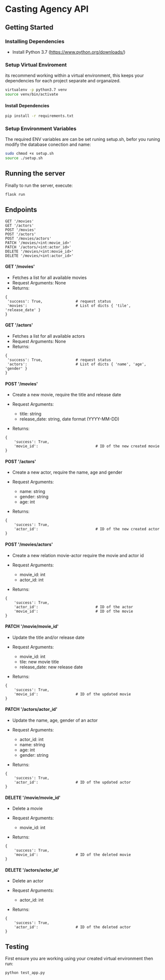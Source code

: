 # Casting Agency API

## Getting Started

### Installing Dependencies

- Install Python 3.7 (https://www.python.org/downloads/)

### Setup Virtual Enviroment

its recommend working within a virtual environment, this keeps your dependencies for each project separate and organaized.

```bash
virtualenv -p python3.7 venv
source venv/bin/activate
```

#### Install Dependencies

```bash
pip install -r requirements.txt
```

### Setup Environment Variables
The required ENV variables are can be set runing setup.sh, befor you runing  modify the database conection and name:

```bash
sudo chmod +x setup.sh 
source ./setup.sh
```

## Running the server

Finally to run the server, execute:

```bash
flask run
```

## Endpoints

```
GET '/movies'
GET '/actors'
POST '/movies'
POST '/actors'
POST '/movies/actors'
PATCH '/movies/<int:movie_id>'
PATCH '/actors/<int:actor_id>'
DELETE '/movies/<int:movie_id>'
DELETE '/movies/<int:actor_id>'
```

#### GET '/movies'

- Fetches a list for all available movies
- Request Arguments: None
- Returns:
```
{
 'success': True,               # request status 
 'movies':                      # List of dicts { 'tile', 'release_date' }
}
```

#### GET '/actors'

- Fetches a list for all available actors
- Request Arguments: None
- Returns:
```
{
 'success': True,               # request status 
 'actors':                      # List of dicts { 'name', 'age', 'gender' }
}
```

#### POST '/movies'

- Create a new movie, require the title and release date
- Request Arguments: 
    + title: string
    + release_date: string, date format (YYYY-MM-DD)

- Returns:
```
{
    'success': True,
    'movie_id':                          # ID of the new created movie
}
```

#### POST '/actors'

- Create a new actor, require the name, age and gender
- Request Arguments: 
    + name: string
    + gender: string
    + age: int

- Returns:
```
{
    'success': True,
    'actor_id':                          # ID of the new created actor
}
```

#### POST '/movies/actors'

- Create a new relation movie-actor require the movie and actor id
- Request Arguments: 
    + movie_id: int
    + actor_id: int

- Returns:
```
{
    'success': True,
    'actor_id':                          # ID of the actor
    'movie_id':                          # ID of the movie
}
```

#### PATCH '/movie/movie_id'

- Update the title and/or release date
- Request Arguments:
    + movie_id: int
    + tile: new movie title
    + release_date: new release date

- Returns:
```
{
    'success': True,
    'movie_id':                 # ID of the updated movie
} 
```

#### PATCH '/actors/actor_id'

- Update the name, age, gender of an actor
- Request Arguments:
    + actor_id: int
    + name: string
    + age: int
    + gender: string

- Returns:
```
{
    'success': True,
    'actor_id':                 # ID of the updated actor
} 
```

#### DELETE '/movie/movie_id'

- Delete a movie
- Request Arguments:
    + movie_id: int

- Returns:
```
{
    'success': True,
    'movie_id':                 # ID of the deleted movie
} 
```

#### DELETE '/actors/actor_id'

- Delete an actor
- Request Arguments:
    + actor_id: int

- Returns:
```
{
    'success': True,
    'actor_id':                 # ID of the deleted actor
} 
```


## Testing
First ensure you are working using your created virtual environment then run:
```
python test_app.py
```